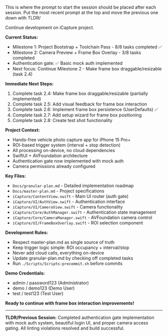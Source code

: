 This is where the prompt to start the session should be placed after each session. Put the most recent prompt at the top and move the previous one down with TLDR/

Continue development on iCapture project.

**Current Status:**
- Milestone 1: Project Bootstrap + Toolchain Pass - 8/8 tasks completed ✅
- Milestone 2: Camera Preview + Frame Box Overlay - 3/8 tasks completed
- Authentication gate: ✅ Basic mock auth implemented
- Next focus: Continue Milestone 2 - Make frame box draggable/resizable (task 2.4)

**Immediate Next Steps:**
1. Complete task 2.4: Make frame box draggable/resizable (partially implemented)
2. Complete task 2.5: Add visual feedback for frame box interaction
3. Complete task 2.6: Implement frame box persistence (UserDefaults) ✅
4. Complete task 2.7: Add setup wizard for frame box positioning
5. Complete task 2.8: Create test shot functionality

**Project Context:**
- Hands-free vehicle photo capture app for iPhone 15 Pro+
- ROI-based trigger system (interval + stop detection)
- All processing on-device, no cloud dependencies
- SwiftUI + AVFoundation architecture
- Authentication gate now implemented with mock auth
- Camera permissions already configured

**Key Files:**
- `Docs/granular-plan.md` - Detailed implementation roadmap
- `Docs/master-plan.md` - Project specifications
- `iCapture/ContentView.swift` - Main UI router (auth gate)
- `iCapture/UI/AuthView.swift` - Authentication interface
- `iCapture/UI/CameraView.swift` - Camera functionality
- `iCapture/Core/AuthManager.swift` - Authentication state management
- `iCapture/Core/CameraManager.swift` - AVFoundation camera control
- `iCapture/UI/FrameBoxOverlay.swift` - ROI selection component

**Development Rules:**
- Respect master-plan.md as single source of truth
- Keep trigger logic simple: ROI occupancy + interval/stop
- Never add cloud calls, everything on-device
- Update granular-plan.md by checking off completed tasks
- Run `./Scripts/Scripts:precommit.sh` before commits

**Demo Credentials:**
- admin / password123 (Administrator)
- demo / demo123 (Demo User)
- test / test123 (Test User)

**Ready to continue with frame box interaction improvements!**

---

**TLDR/Previous Session:**
Completed authentication gate implementation with mock auth system, beautiful login UI, and proper camera access gating. All linting violations resolved and build successful.